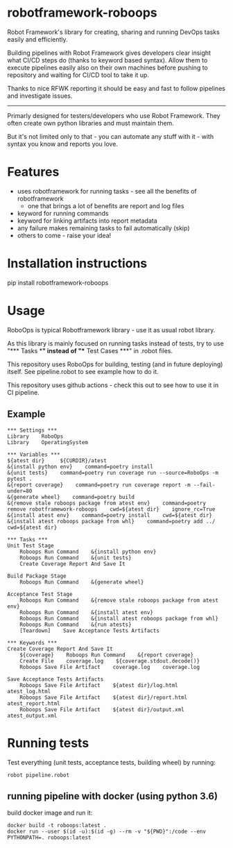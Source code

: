 # robotframework-roboops

Robot Framework's library for creating, sharing and running DevOps tasks easily and efficiently.

Building pipelines with Robot Framework gives developers clear insight what CI/CD steps do
(thanks to keyword based syntax). Allow them to execute pipelines easily also on their own machines
before pushing to repository and waiting for CI/CD tool to take it up.

Thanks to nice RFWK reporting it should be easy and fast to follow pipelines and investigate issues.

----
Primarly designed for testers/developers who use Robot Framework.
They often create own python libraries and must maintain them.


But it's not limited only to that - you can automate any stuff with it - with syntax you know and reports you love.

# Features
- uses robotframework for running tasks - see all the benefits of robotframework
    - one that brings a lot of benefits are report and log files
- keyword for running commands
- keyword for linking artifacts into report metadata
- any failure makes remaining tasks to fail automatically (skip)
- others to come - raise your idea!

# Installation instructions
pip install robotframework-roboops

# Usage
RoboOps is typical Robotframework library - use it as usual robot library.

As this library is mainly focused on running tasks instead of tests,
try to use "\*** Tasks \***" instead of "\*** Test Cases \***" in .robot files.

This repository uses RoboOps for building, testing (and in future deploying) itself.
See pipeline.robot to see example how to do it.

This repository uses github actions - check this out to see how to use it in CI pipeline.

## Example
```RobotFramework
*** Settings ***
Library    RoboOps
Library    OperatingSystem

*** Variables ***
${atest dir}     ${CURDIR}/atest    
&{install python env}    command=poetry install
&{unit tests}    command=poetry run coverage run --source=RoboOps -m pytest .
&{report coverage}    command=poetry run coverage report -m --fail-under=80
&{generate wheel}    command=poetry build
&{remove stale roboops package from atest env}    command=poetry remove robotframework-roboops    cwd=${atest dir}    ignore_rc=True
&{install atest env}    command=poetry install    cwd=${atest dir}   
&{install atest roboops package from whl}    command=poetry add ../    cwd=${atest dir}

*** Tasks ***
Unit Test Stage
    Roboops Run Command    &{install python env}
    Roboops Run Command    &{unit tests}
    Create Coverage Report And Save It
    
Build Package Stage
    Roboops Run Command    &{generate wheel}
    
Acceptance Test Stage
    Roboops Run Command    &{remove stale roboops package from atest env}
    Roboops Run Command    &{install atest env}
    Roboops Run Command    &{install atest roboops package from whl}
    Roboops Run Command    &{run atests}
    [Teardown]    Save Acceptance Tests Artifacts

*** Keywords ***
Create Coverage Report And Save It
    ${coverage}    Roboops Run Command    &{report coverage}
    Create File    coverage.log    ${coverage.stdout.decode()}
    Roboops Save File Artifact    coverage.log    coverage.log

Save Acceptance Tests Artifacts
    Roboops Save File Artifact    ${atest dir}/log.html    atest_log.html
    Roboops Save File Artifact    ${atest dir}/report.html    atest_report.html
    Roboops Save File Artifact    ${atest dir}/output.xml    atest_output.xml

```
# Running tests
Test everything (unit tests, acceptance tests, building wheel) by running:
```
robot pipeline.robot
```
 
 ## running pipeline with docker (using python 3.6)
 build docker image and run it:
 ```
 docker build -t roboops:latest .
 docker run --user $(id -u):$(id -g) --rm -v "${PWD}":/code --env PYTHONPATH=. roboops:latest
 ```